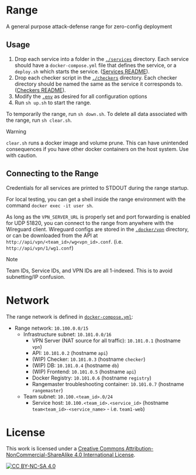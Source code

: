 # Range

A general purpose attack-defense range for zero-config deployment

## Usage

1. Drop each service into a folder in the [`./services`](services) directory.  Each service should have a `docker-compose.yml` file that defines the service, or a `deploy.sh` which starts the service. ([Services README](./services)).
3. Drop each checker script in the [`./checkers`](checkers) directory.  Each checker directory should be named the same as the service it corresponds to. ([Checkers README](./checkers)).
4. Modify the [`.env`](.env) as desired for all configuration options
5. Run `sh up.sh` to start the range.

To temporarily the range, run `sh down.sh`.
To delete all data associated with the range, run `sh clear.sh`.

> [!WARNING] 
> `clear.sh` runs a docker image and volume prune.  This can have unintended consequences if you have other docker containers on the host system.  Use with caution.

## Connecting to the Range
Credentials for all services are printed to STDOUT during the range startup.

For local testing, you can get a shell inside the range environment with the command `docker exec -it user sh`.

As long as the `VPN_SERVER_URL` is properly set and port forwarding is enabled for UDP 51820, you can connect to the range from anywhere with the Wireguard client.
Wireguard configs are stored in the [`.docker/vpn`](..docker/vpn) directory, or can be downloaded from the API at `http://api/vpn/<team_id>/wg<vpn_id>.conf`. (i.e. `http://api/vpn/1/wg1.conf`)

> [!NOTE]
> Team IDs, Service IDs, and VPN IDs are all 1-indexed.  This is to avoid subnetting/IP confusion.

# Network

The range network is defined in [`docker-compose.yml`](docker-compose.yml):
- Range network: `10.100.0.0/15`
  - Infrastructure subnet: `10.101.0.0/16`
    - VPN Server (NAT source for all traffic): `10.101.0.1` (hostname `vpn`)
    - API: `10.101.0.2` (hostname `api`)
    - (WIP) Checker: `10.101.0.3` (hostname `checker`)
    - (WIP) DB: `10.101.0.4` (hostname `db`)
    - (WIP) Frontend: `10.101.0.5` (hostname `api`)
    - Docker Registry: `10.101.0.6` (hostname `registry`)
    - Rangemaster troubleshooting container: `10.101.0.7` (hostname `rangemaster`)
  - Team subnet: `10.100.<team_id>.0/24`
    - Service host: `10.100.<team_id>.<service_id>` (hostname `team<team_id>-<service_name>` - i.e. `team1-web`)


# License

This work is licensed under a
[Creative Commons Attribution-NonCommercial-ShareAlike 4.0 International License][cc-by-nc-sa].

[![CC BY-NC-SA 4.0][cc-by-nc-sa-image]][cc-by-nc-sa]

[cc-by-nc-sa]: http://creativecommons.org/licenses/by-nc-sa/4.0/
[cc-by-nc-sa-image]: https://licensebuttons.net/l/by-nc-sa/4.0/88x31.png
[cc-by-nc-sa-shield]: https://img.shields.io/badge/License-CC%20BY--NC--SA%204.0-lightgrey.svg